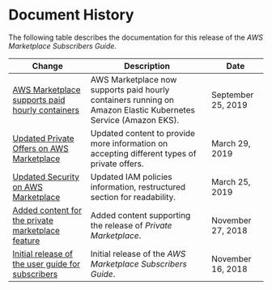 # Document History<a name="document-history"></a>

The following table describes the documentation for this release of the *AWS Marketplace Subscribers Guide*\.

| Change | Description | Date | 
| --- |--- |--- |
| [AWS Marketplace supports paid hourly containers](https://docs.aws.amazon.com/marketplace/latest/buyerguide/buyer-what-is-aws-marketplace-for-containers.html) | AWS Marketplace now supports paid hourly containers running on Amazon Elastic Kubernetes Service \(Amazon EKS\)\. | September 25, 2019 | 
| [Updated Private Offers on AWS Marketplace](https://docs.aws.amazon.com/marketplace/latest/buyerguide/buyer-private-offers.html) | Updated content to provide more information on accepting different types of private offers\. | March 29, 2019 | 
| [Updated Security on AWS Marketplace](https://docs.aws.amazon.com/marketplace/latest/buyerguide/buyer-security.html) | Updated IAM policies information, restructured section for readability\. | March 25, 2019 | 
| [Added content for the private marketplace feature](https://docs.aws.amazon.com/marketplace/latest/buyerguide/private-marketplace.html) | Added content supporting the release of *Private Marketplace*\. | November 27, 2018 | 
| [Initial release of the user guide for subscribers](https://docs.aws.amazon.com/marketplace/latest/buyerguide/) | Initial release of the *AWS Marketplace Subscribers Guide*\. | November 16, 2018 | 